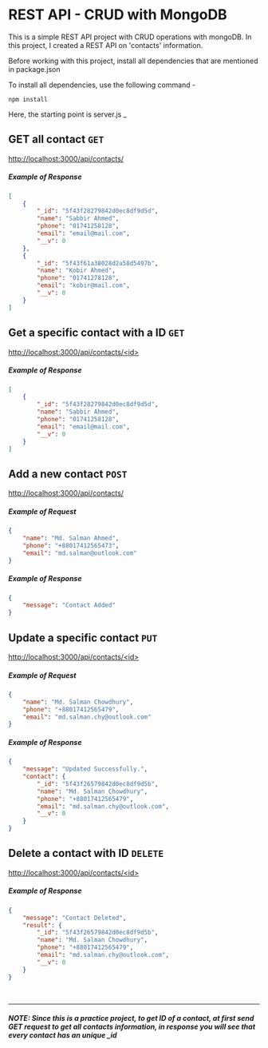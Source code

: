 # REST API - CRUD with MongoDB
This is a simple REST API project with CRUD operations with mongoDB. In this project, I created a REST API on 'contacts' information.

Before working with this project, install all dependencies that are mentioned in package.json

To install all dependencies, use the following command -

    npm install
	
Here, the starting point is server.js
_
## GET all contact ```GET```
[http://localhost:3000/api/contacts/](http://localhost:3000/api/contacts/)
##### Example of Response
```json
[
    {
        "_id": "5f43f28279842d0ec8df9d5d",
        "name": "Sabbir Ahmed",
        "phone": "01741258128",
        "email": "email@mail.com",
        "__v": 0
    },
    {
        "_id": "5f43f61a38028d2a58d5497b",
        "name": "Kobir Ahmed",
        "phone": "01741278128",
        "email": "kobir@mail.com",
        "__v": 0
    }
]
```



## Get a specific contact with a ID ```GET```
[http://localhost:3000/api/contacts/<<id>id>](http://localhost:3000/api/contacts/<id>)
##### Example of Response
```json
[
    {
        "_id": "5f43f28279842d0ec8df9d5d",
        "name": "Sabbir Ahmed",
        "phone": "01741258128",
        "email": "email@mail.com",
        "__v": 0
    }
]
```



## Add a new contact ```POST```
[http://localhost:3000/api/contacts/](http://localhost:3000/api/contacts/)

##### Example of Request
```json
{
    "name": "Md. Salman Ahmed",
    "phone": "+88017412565473",
    "email": "md.salman@outlook.com"
}
```

##### Example of Response
```json
{
    "message": "Contact Added"
}
```



## Update a specific contact ```PUT```
[http://localhost:3000/api/contacts/<<id>id>](http://localhost:3000/api/contacts/<id>)

##### Example of Request
```json
{
    "name": "Md. Salman Chowdhury",
    "phone": "+88017412565479",
    "email": "md.salman.chy@outlook.com"
}
```

##### Example of Response
```json
{
    "message": "Updated Successfully.",
    "contact": {
        "_id": "5f43f26579842d0ec8df9d5b",
        "name": "Md. Salman Chowdhury",
        "phone": "+88017412565479",
        "email": "md.salman.chy@outlook.com",
        "__v": 0
    }
}
```



## Delete a contact with ID ```DELETE```
[http://localhost:3000/api/contacts/<<id>id>](http://localhost:3000/api/contacts/<id>)

##### Example of Response
```json
{
    "message": "Contact Deleted",
    "result": {
        "_id": "5f43f26579842d0ec8df9d5b",
        "name": "Md. Salman Chowdhury",
        "phone": "+88017412565479",
        "email": "md.salman.chy@outlook.com",
        "__v": 0
    }
}
```
<br />

------------

##### NOTE: Since this is a  practice project,  to get ID of a contact, at first send GET request to get all contacts information, in response you will see that every contact has an unique _id